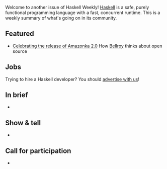 Welcome to another issue of Haskell Weekly!
[Haskell](https://www.haskell.org) is a safe, purely functional programming language with a fast, concurrent runtime.
This is a weekly summary of what's going on in its community.

## Featured

- [Celebrating the release of Amazonka 2.0](https://exploring-better-ways.bellroy.com/celebrating-the-release-of-amazonka-2-0.html) How [Bellroy](https://bellroy.com) thinks about open source

## Jobs

Trying to hire a Haskell developer?
You should [advertise with us](https://haskellweekly.news/advertising.html)!

## In brief

-

## Show & tell

-

## Call for participation

-
